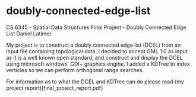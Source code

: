 doubly-connected-edge-list
==========================

CS 6345 - Spatial Data Structures
Final Project - Doubly Connected Edge List
Daniel Latimer

My project is to construct a doubly connected edge list (DCEL) from an input file containing topological data. I decided to accept GML 1.0 as input as it is a well known open standard, and construct and display the DCEL using microsoft windows' GDI+ graphics engine. I added a KDTree to index verticies so we can perform orthogonal range searches.

For information as to what the DCEL and KDTree can do please read (my project report)[final_project_report.pdf]



